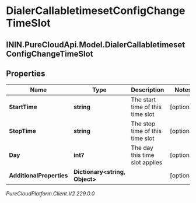 # DialerCallabletimesetConfigChangeTimeSlot

## ININ.PureCloudApi.Model.DialerCallabletimesetConfigChangeTimeSlot

## Properties

|Name | Type | Description | Notes|
|------------ | ------------- | ------------- | -------------|
| **StartTime** | **string** | The start time of this time slot | [optional] |
| **StopTime** | **string** | The stop time of this time slot | [optional] |
| **Day** | **int?** | The day this time slot applies | [optional] |
| **AdditionalProperties** | **Dictionary&lt;string, Object&gt;** |  | [optional] |



_PureCloudPlatform.Client.V2 229.0.0_
